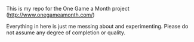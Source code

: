 This is my repo for the One Game a Month project (http://www.onegameamonth.com/)

Everything in here is just me messing about and experimenting. Please do not assume any degree of completion or quality.
